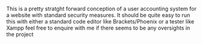 This is a pretty stratght forward conception of a user accounting system for a website with standard security measures.
It should be quite easy to run this with either a standard code editor like Brackets/Phoenix or a tester like Xampp
feel free to enquire with me if there seems to be any oversights in the project
